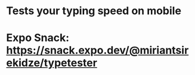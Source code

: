 # Tests your typing speed on mobile
# Expo Snack: https://snack.expo.dev/@miriantsirekidze/typetester
